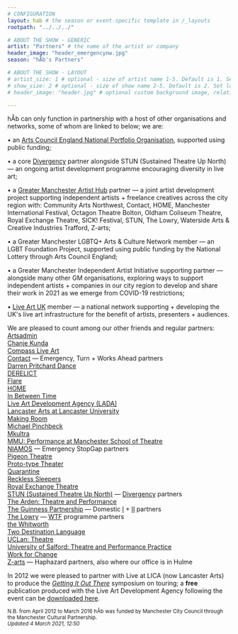 ```yaml
---
# CONFIGURATION
layout: hab # the season or event-specific template in /_layouts
rootpath: "../../../"

# ABOUT THE SHOW - GENERIC
artist: "Partners" # the name of the artist or company
header_image: "header_emergencynw.jpg"    
season: "hÅb's Partners" 

# ABOUT THE SHOW - LAYOUT
# artist_size: 1 # optional - size of artist name 1-5. Default is 1. Set longer names to lower values
# show_size: 2 # optional - size of show name 2-5. Default is 2. Set longer names to lower values
# header_image: "header.jpg" # optional custom background image, relative to current page

---
```

hÅb can only function in partnership with a host of other organisations and networks, some of whom are linked to below; we are:        
        
• an <a href="http://artscouncil.org.uk/our-investment/national-portfolio-2018-22" target="_blank">Arts Council England National Portfolio Organisation</a>, supported using public funding;         
         
• a core <a href="http://divergencymcr.org" target="_blank">Divergency</a> partner alongside STUN (Sustained Theatre Up North) — an ongoing artist development programme encouraging diversity in live art;        
        
• a <a href="http://gm-artisthub.co.uk" target="_blank">Greater Manchester Artist Hub</a> partner — a joint artist development project supporting independent artists + freelance creatives across the city region with: Community Arts Northwest, Contact, HOME, Manchester International Festival, Octagon Theatre Bolton, Oldham Coliseum Theatre, Royal Exchange Theatre, SICK! Festival, STUN, The Lowry, Waterside Arts & Creative Industries Trafford, Z-arts;         
        
• a Greater Manchester LGBTQ+ Arts & Culture Network member — an LGBT Foundation Project, supported using public funding by the National Lottery through Arts Council England;        
         
• a Greater Manchester Independent Artist Initiative supporting partner — alongside many other GM organisations, exploring ways to support independent artists + companies in our city region to develop and share their work in 2021 as we emerge from COVID-19 restrictions;         
          
• <a href="http://liveartuk.org" target="_blank">Live Art UK</a> member — a national network supporting + developing the UK's live art infrastructure for the benefit of artists, presenters + audiences.         
                    
We are pleased to count among our other friends and regular partners:<br><a href="http://artsadmin.co.uk" target="_blank">Artsadmin</a><br><a href="http://chanjekunda.com" target="_blank">Chanje Kunda</a><br><a href="http://compassliveart.org.uk" target="_blank">Compass Live Art</a><br><a href="http://contactmcr.com" target="_blank">Contact</a> — Emergency, Turn + Works Ahead partners<br><a href="http://darrenpritcharddance.com" target="_blank">Darren Pritchard Dance</a><br><a href="http://www.derelictlive.org" target="_blank">DERELICT</a><br><a href="http://flarefestival.com" target="_blank">Flare</a><br><a href="http://homemcr.org" target="_blank">HOME</a><br><a href="http://inbetweentime.co.uk" target="_blank">In Between Time</a><br><a href="http://www.thisisliveart.co.uk" target="_blank">Live Art Development Agency (LADA)</a><br><a href="http://www.lancasterarts.org" target="_blank">Lancaster Arts at Lancaster University</a><br><a href="http://making-room.co.uk" target="_blank">Making Room</a><br><a href="http://michaelpinchbeck.co.uk" target="_blank">Michael Pinchbeck</a><br><a href="http://www.mkultra.org.uk" target="_blank">Mkultra</a><br><a href="http://twitter.com/PerformanceMST" target="_blank">MMU: Performance at Manchester School of Theatre</a><br><a href="http://twitter.com/niamos_mcr" target="_blank">NIAMOS</a> — Emergency StopGap partners<br><a href="http://pigeontheatre.wordpress.com" target="_blank">Pigeon Theatre</a><br><a href="http://proto-type.org" target="_blank">Proto-type Theater</a><br><a href="http://qtine.com" target="_blank">Quarantine</a><br><a href="http://www.reckless-sleepers.co.uk" target="_blank">Reckless Sleepers</a><br><a href="http://royalexchange.co.uk" target="_blank">Royal Exchange Theatre</a><br><a href="http://stunlive.com" target="_blank">STUN (Sustained Theatre Up North)</a> — [Divergency](/hab/divergencymcr) partners<br><a href="http://www.thearden.co.uk/theatre-and-performance/" target="_blank">The Arden: Theatre and Performance</a><br><a href="http://www.guinnesspartnership.com" target="_blank">The Guinness Partnership</a> — Domestic <a href="http://www.guinnesspartnership.com/news/matthias-court-refurbishment-difference" target="_blank">I</a> + <a href="http://www.guinnesspartnership.com/development/delaney" target="_blank">II</a> partners<br><a href="http://www.thelowry.com" target="_blank">The Lowry</a> — <a href="http://thelowry.com/wtf-wednesday" target="_blank">WTF</a> programme partners<br><a href="http://www.whitworth.manchester.ac.uk" target="_blank">the Whitworth</a><br><a href="http://www.twodestinationlanguage.com" target="_blank">Two Destination Language</a><br>
<a href="http://www.uclan.ac.uk/courses/ba_hons_theatre.php" target="_blank">UCLan: Theatre</a><br><a href="http://www.salford.ac.uk/ug-courses/theatre-performance-practice" target="_blank">University of Salford: Theatre and Performance Practice</a><br><a href="http://change.coop" target="_blank">Work for Change</a><br><a href="http://www.z-arts.org" target="_blank">Z-arts</a> — Haphazard partners, also where our office is in Hulme        
          
In 2012 we were pleased to partner with Live at LICA (now Lancaster Arts) to produce the *<a href="http://www.liveatlica.org/whats-on/symposium-getting-it-out-there" target="_blank">Getting It Out There</a>* symposium on touring; a **free** publication produced with the Live Art Development Agency following the event can be <a href="http://habmcr.posthaven.com/getting-it-out-there-publication-free-to-down" target="_blank">downloaded here</a>.        
          
<small>N.B. from April 2012 to March 2016 hÅb was funded by Manchester City Council through the Manchester Cultural Partnership.<br>*Updated 4 March 2021, 12:50*</small>
